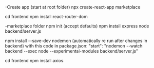 -Create app (start at root folder)
npx create-react-app marketplace

cd frontend
npm install react-router-dom

-marketplace folder
npm init (accept defaults)
npm install express
node backend/server.js

npm install --save-dev nodemon (automatically re run after changes in backend) with this code in package.json:
    "start": "nodemon --watch backend --exec node --experimental-modules backend/server.js"

cd frontend 
npm install axios